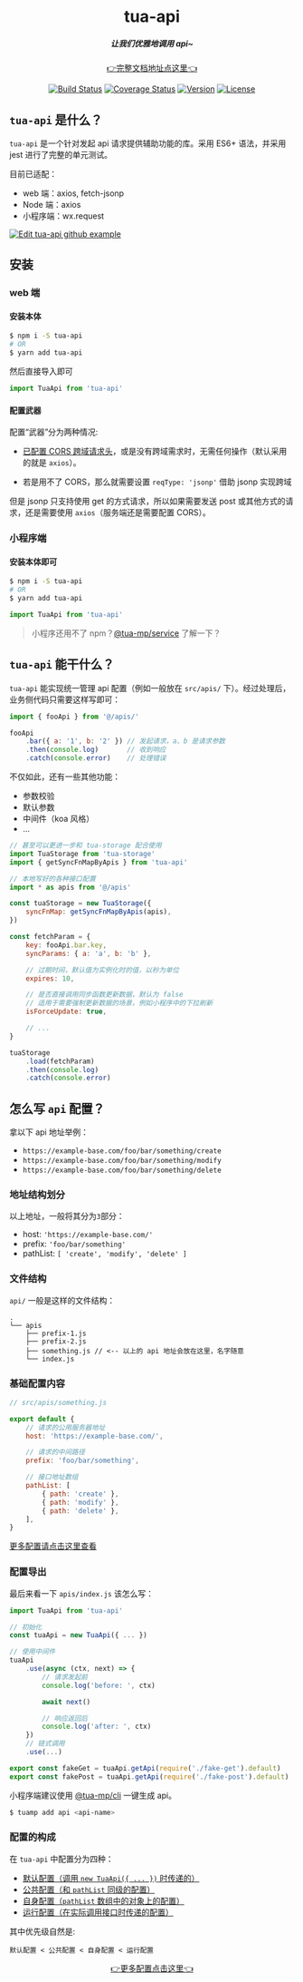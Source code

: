 <h1 align="center">tua-api</h1>

<h5 align="center">
    让我们优雅地调用 api~
</h5>

<p align="center">
    <a href="https://tuateam.github.io/tua-api/">👉完整文档地址点这里👈</a>
</p>

<p align="center">
    <a href="https://circleci.com/gh/tuateam/tua-api/tree/master"><img src="https://img.shields.io/circleci/project/github/tuateam/tua-api/master.svg" alt="Build Status"></a>
    <a href="https://codecov.io/github/tuateam/tua-api?branch=master"><img src="https://img.shields.io/codecov/c/github/tuateam/tua-api/master.svg" alt="Coverage Status"></a>
    <a href="https://www.npmjs.com/package/tua-api"><img src="https://img.shields.io/npm/v/tua-api.svg" alt="Version"></a>
    <a href="https://www.npmjs.com/package/tua-api"><img src="https://img.shields.io/npm/l/tua-api.svg" alt="License"></a>
</p>

## `tua-api` 是什么？
`tua-api` 是一个针对发起 api 请求提供辅助功能的库。采用 ES6+ 语法，并采用 jest 进行了完整的单元测试。

目前已适配：

* web 端：axios, fetch-jsonp
* Node 端：axios
* 小程序端：wx.request

<a href="https://codesandbox.io/s/2o24xn0750" target="_blank">
    <img alt="Edit tua-api github example" src="https://codesandbox.io/static/img/play-codesandbox.svg">
</a>

## 安装
### web 端
#### 安装本体

```bash
$ npm i -S tua-api
# OR
$ yarn add tua-api
```

然后直接导入即可

```js
import TuaApi from 'tua-api'
```

#### 配置武器
配置“武器”分为两种情况:

* [已配置 CORS 跨域请求头](https://developer.mozilla.org/zh-CN/docs/Web/HTTP/Access_control_CORS)，或是没有跨域需求时，无需任何操作（默认采用的就是 `axios`）。

* 若是用不了 CORS，那么就需要设置 `reqType: 'jsonp'` 借助 jsonp 实现跨域

但是 jsonp 只支持使用 get 的方式请求，所以如果需要发送 post 或其他方式的请求，还是需要使用 `axios`（服务端还是需要配置 CORS）。

### 小程序端
#### 安装本体即可

```bash
$ npm i -S tua-api
# OR
$ yarn add tua-api
```

```js
import TuaApi from 'tua-api'
```

> 小程序还用不了 npm？[@tua-mp/service](https://tuateam.github.io/tua-mp/tua-mp-service/) 了解一下？

## `tua-api` 能干什么？
`tua-api` 能实现统一管理 api 配置（例如一般放在 `src/apis/` 下）。经过处理后，业务侧代码只需要这样写即可：

```js
import { fooApi } from '@/apis/'

fooApi
    .bar({ a: '1', b: '2' }) // 发起请求，a、b 是请求参数
    .then(console.log)       // 收到响应
    .catch(console.error)    // 处理错误
```

不仅如此，还有一些其他功能：

* 参数校验
* 默认参数
* 中间件（koa 风格）
* ...

```js
// 甚至可以更进一步和 tua-storage 配合使用
import TuaStorage from 'tua-storage'
import { getSyncFnMapByApis } from 'tua-api'

// 本地写好的各种接口配置
import * as apis from '@/apis'

const tuaStorage = new TuaStorage({
    syncFnMap: getSyncFnMapByApis(apis),
})

const fetchParam = {
    key: fooApi.bar.key,
    syncParams: { a: 'a', b: 'b' },

    // 过期时间，默认值为实例化时的值，以秒为单位
    expires: 10,

    // 是否直接调用同步函数更新数据，默认为 false
    // 适用于需要强制更新数据的场景，例如小程序中的下拉刷新
    isForceUpdate: true,

    // ...
}

tuaStorage
    .load(fetchParam)
    .then(console.log)
    .catch(console.error)
```

## 怎么写 `api` 配置？
拿以下 api 地址举例：

* `https://example-base.com/foo/bar/something/create`
* `https://example-base.com/foo/bar/something/modify`
* `https://example-base.com/foo/bar/something/delete`

### 地址结构划分
以上地址，一般将其分为`3`部分：

* host: `'https://example-base.com/'`
* prefix: `'foo/bar/something'`
* pathList: `[ 'create', 'modify', 'delete' ]`

### 文件结构
`api/` 一般是这样的文件结构：

```
.
└── apis
    ├── prefix-1.js
    ├── prefix-2.js
    ├── something.js // <-- 以上的 api 地址会放在这里，名字随意
    └── index.js
```

### 基础配置内容
```js
// src/apis/something.js

export default {
    // 请求的公用服务器地址
    host: 'https://example-base.com/',

    // 请求的中间路径
    prefix: 'foo/bar/something',

    // 接口地址数组
    pathList: [
        { path: 'create' },
        { path: 'modify' },
        { path: 'delete' },
    ],
}
```

[更多配置请点击这里查看](https://tuateam.github.io/tua-api/config/common.html)

### 配置导出
最后来看一下 `apis/index.js` 该怎么写：

```js
import TuaApi from 'tua-api'

// 初始化
const tuaApi = new TuaApi({ ... })

// 使用中间件
tuaApi
    .use(async (ctx, next) => {
        // 请求发起前
        console.log('before: ', ctx)

        await next()

        // 响应返回后
        console.log('after: ', ctx)
    })
    // 链式调用
    .use(...)

export const fakeGet = tuaApi.getApi(require('./fake-get').default)
export const fakePost = tuaApi.getApi(require('./fake-post').default)
```

小程序端建议使用 [@tua-mp/cli](https://tuateam.github.io/tua-mp/tua-mp-cli/) 一键生成 api。

```bash
$ tuamp add api <api-name>
```

### 配置的构成
在 `tua-api` 中配置分为四种：

* [默认配置（调用 `new TuaApi({ ... })` 时传递的）](https://tuateam.github.io/tua-api/config/default.html)
* [公共配置（和 `pathList` 同级的配置）](https://tuateam.github.io/tua-api/config/common.html)
* [自身配置（`pathList` 数组中的对象上的配置）](https://tuateam.github.io/tua-api/config/self.html)
* [运行配置（在实际调用接口时传递的配置）](https://tuateam.github.io/tua-api/config/runtime.html)

其中优先级自然是:

`默认配置 < 公共配置 < 自身配置 < 运行配置`

<p align="center">
    <a href="https://tuateam.github.io/tua-api/config/">👉更多配置点击这里👈</a>
</p>
